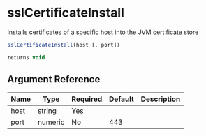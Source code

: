 # sslCertificateInstall

Installs certificates of a specific host into the JVM certificate store

```javascript
sslCertificateInstall(host [, port])
```

```javascript
returns void
```

## Argument Reference

| Name | Type | Required | Default | Description |
| --- | --- | --- | --- | --- |
| host | string | Yes |  |  |
| port | numeric | No | 443 |  |
